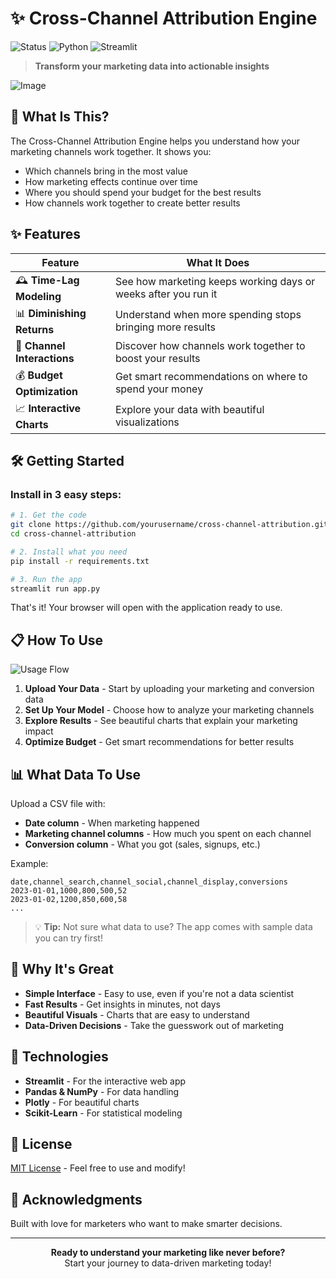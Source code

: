 # ✨ Cross-Channel Attribution Engine

![Status](https://img.shields.io/badge/Status-Active-brightgreen)
![Python](https://img.shields.io/badge/Python-3.8+-blue)
![Streamlit](https://img.shields.io/badge/Streamlit-1.22.0-red)

> **Transform your marketing data into actionable insights**

![Image](https://github.com/user-attachments/assets/63aed25c-0da8-463d-bd09-cb73590de8f6)

## 🚀 What Is This?

The Cross-Channel Attribution Engine helps you understand how your marketing channels work together. It shows you:

- Which channels bring in the most value
- How marketing effects continue over time
- Where you should spend your budget for the best results
- How channels work together to create better results

## ✨ Features

| Feature | What It Does |
|---------|-------------|
| 🕰️ **Time-Lag Modeling** | See how marketing keeps working days or weeks after you run it |
| 📊 **Diminishing Returns** | Understand when more spending stops bringing more results |
| 🔄 **Channel Interactions** | Discover how channels work together to boost your results |
| 💰 **Budget Optimization** | Get smart recommendations on where to spend your money |
| 📈 **Interactive Charts** | Explore your data with beautiful visualizations |

## 🛠️ Getting Started

### Install in 3 easy steps:

```bash
# 1. Get the code
git clone https://github.com/yourusername/cross-channel-attribution.git
cd cross-channel-attribution

# 2. Install what you need
pip install -r requirements.txt

# 3. Run the app
streamlit run app.py
```

That's it! Your browser will open with the application ready to use.

## 📋 How To Use

![Usage Flow](https://i.ibb.co/W3j7KrL/usage-flow.png)

1. **Upload Your Data** - Start by uploading your marketing and conversion data
2. **Set Up Your Model** - Choose how to analyze your marketing channels
3. **Explore Results** - See beautiful charts that explain your marketing impact
4. **Optimize Budget** - Get smart recommendations for better results

## 📊 What Data To Use

Upload a CSV file with:

- **Date column** - When marketing happened
- **Marketing channel columns** - How much you spent on each channel
- **Conversion column** - What you got (sales, signups, etc.)

Example:

```
date,channel_search,channel_social,channel_display,conversions
2023-01-01,1000,800,500,52
2023-01-02,1200,850,600,58
...
```

> 💡 **Tip:** Not sure what data to use? The app comes with sample data you can try first!

## 🌟 Why It's Great

- **Simple Interface** - Easy to use, even if you're not a data scientist
- **Fast Results** - Get insights in minutes, not days
- **Beautiful Visuals** - Charts that are easy to understand
- **Data-Driven Decisions** - Take the guesswork out of marketing

## 🔧 Technologies

- **Streamlit** - For the interactive web app
- **Pandas & NumPy** - For data handling
- **Plotly** - For beautiful charts
- **Scikit-Learn** - For statistical modeling

## 📝 License

[MIT License](LICENSE) - Feel free to use and modify!

## 🙏 Acknowledgments

Built with love for marketers who want to make smarter decisions.

---

<p align="center">
  <b>Ready to understand your marketing like never before?</b><br>
  Start your journey to data-driven marketing today!
</p>

